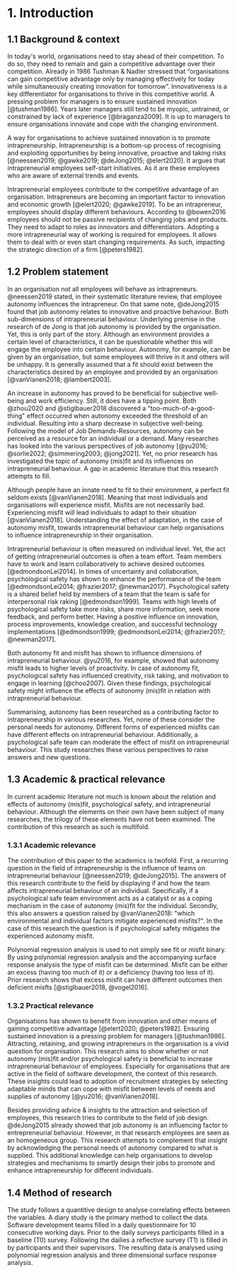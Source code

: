 # 1. Introduction

## 1.1 Background & context

In today's world, organisations need to stay ahead of their competition. To do so, they need to remain and gain a competitive advantage over their competition. Already in 1986 Tushman & Nadler stressed that “organisations can gain competitive advantage only by managing effectively for today while simultaneously creating innovation for tomorrow”. Innovativeness is a key differentiator for organisations to thrive in this competitive world. A pressing problem for managers is to ensure sustained innovation [@tushman1986]. Years later managers still tend to be myopic, untrained, or constrained by lack of experience [@braganza2009]. It is up to managers to ensure organisations innovate and cope with the changing environment.

A way for organisations to achieve sustained innovation is to promote intrapreneurship. Intrapreneurship is a bottom-up process of recognising and exploiting opportunities by being innovative, proactive and taking risks [@neessen2019; @gawke2019; @deJong2015; @elert2020]. It argues that intrapreneurial employees self-start initiatives. As it are these employees who are aware of external trends and events.

Intrapreneurial employees contribute to the competitive advantage of an organisation. Intrapreneurs are becoming an important factor to innovation and economic growth [@elert2020; @gawke2019]. To be an intrapreneur, employees should display different behaviours. According to @bowen2016 employees should not be passive recipients of changing jobs and products. They need to adapt to roles as innovators and differentiators. Adopting a more intrapreneurial way of working is required for employees. It allows them to deal with or even start changing requirements. As such, impacting the strategic direction of a firm [@peters1982].

## 1.2 Problem statement

In an organisation not all employees will behave as intrapreneurs. @neessen2019 stated, in their systematic literature review, that employee autonomy influences the intrapreneur. On that same note, @deJong2015 found that job autonomy relates to innovative and proactive behaviour. Both sub-dimensions of intrapreneurial behaviour. Underlying premise in the research of de Jong is that job autonomy is provided by the organisation. Yet, this is only part of the story. Although an environment provides a certain level of characteristics, it can be questionable whether this will engage the employee into certain behaviour. Autonomy, for example, can be given by an organisation, but some employees will thrive in it and others will be unhappy. It is generally assumed that a fit should exist between the characteristics desired by an employee and provided by an organisation [@vanVianen2018; @lambert2003].

An increase in autonomy has proved to be beneficial for subjective well-being and work efficiency. Still, it does have a tipping point. Both @zhou2020 and @stiglbauer2018 discovered a "too-much-of-a-good-thing" effect occurred when autonomy exceeded the threshold of an individual. Resulting into a sharp decrease in subjective well-being. Following the model of Job Demands-Resources, autonomy can be perceived as a resource for an individual or a demand. Many researches has looked into the various perspectives of job autonomy [@yu2016; @sorlie2022; @simmering2003; @jong2021]. Yet, no prior research has investigated the topic of autonomy (mis)fit and its influences on intrapreneurial behaviour. A gap in academic literature that this research attempts to fill.

Although people have an innate need to fit to their environment, a perfect fit seldom exists [@vanVianen2018]. Meaning that most individuals and organisations will experience misfit. Misfits are not necessarily bad. Experiencing misfit will lead individuals to adapt to their situation [@vanVianen2018]. Understanding the effect of adaptation, in the case of autonomy misfit, towards intrapreneurial behaviour can help organisations to influence intrapreneurship in their organisation.

Intrapreneurial behaviour is often measured on individual level. Yet, the act of getting intrapreneurial outcomes is often a team effort. Team members have to work and learn collaboratively to achieve desired outcomes [@edmondsonLei2014]. In times of uncertainty and collaboration, psychological safety has shown to enhance the performance of the team [@edmondsonLei2014; @frazier2017; @newman2017]. Psychological safety is a shared belief held by members of a team that the team is safe for interpersonal risk raking [@edmondson1999]. Teams with high levels of psychological safety take more risks, share more information, seek more feedback, and perform better. Having a positive influence on innovation, process improvements, knowledge creation, and successful technology implementations [@edmondson1999; @edmondsonLei2014; @frazier2017; @newman2017].

Both autonomy fit and misfit has shown to influence dimensions of intrapreneurial behaviour. @yu2016, for example, showed that autonomy misfit leads to higher levels of proactivity. In case of autonomy fit, psychological safety has influenced creativity, risk taking, and motivation to engage in learning [@choo2007]. Given these findings, psychological safety might influence the effects of autonomy (mis)fit in relation with intrapreneurial behaviour.

Summarising, autonomy has been researched as a contributing factor to intrapreneurship in various researches. Yet, none of these consider the personal needs for autonomy. Different forms of experienced misfits can have different effects on intrapreneurial behaviour. Additionally, a psychological safe team can moderate the effect of misfit on intrapreneurial behaviour. This study researches these various perspectives to raise answers and new questions.

## 1.3 Academic & practical relevance

In current academic literature not much is known about the relation and effects of autonomy (mis)fit, psychological safety, and intrapreneurial behaviour. Although the elements on their own have been subject of many researches, the trilogy of these elements have not been examined. The contribution of this research as such is multifold.

### 1.3.1 Academic relevance

The contribution of this paper to the academics is twofold. First, a recurring question in the field of intrapreneurship is the influence of teams on intrapreneurial behaviour [@neessen2019; @deJong2015]. The answers of this research contribute to the field by displaying if and how the team affects intrapreneurial behaviour of an individual. Specifically, if a psychological safe team environment acts as a catalyst or as a coping mechanism in the case of autonomy (mis)fit for the individual. Secondly, this also answers a question raised by @vanVianen2018: "which environmental and individual factors mitigate experienced misfits?". In the case of this research the question is if psychological safety mitigates the experienced autonomy misfit.

Polynomial regression analysis is used to not simply see fit or misfit binary. By using polynomial regression analysis and the accompanying surface response analysis the type of misfit can be determined. Misfit can be either an excess (having too much of it) or a deficiency (having too less of it). Prior research shows that excess misfit can have different outcomes then deficient misfts [@stiglbauer2018, @vogel2016].

### 1.3.2 Practical relevance

Organisations has shown to benefit from innovation and other means of gaining competitive advantage [@elert2020; @peters1982]. Ensuring sustained innovation is a pressing problem for managers [@tushman1986]. Attracting, retaining, and growing intrapreneurs in the organisation is a vivid question for organisation. This research aims to show whether or not autonomy (mis)fit and/or psychological safety is beneficial to increase intrapreneurial behaviour of employees. Especially for organisations that are active in the field of software development, the context of this research. These insights could lead to adoption of recruitment strategies by selecting adaptable minds that can cope with misfit between levels of needs and supplies of autonomy [@yu2016; @vanVianen2018].

Besides providing advice & insights to the attraction and selection of employees, this research tries to contribute to the field of job design. @deJong2015 already showed that job autonomy is an influencing factor to entrepreneurial behaviour. However, in that research employees are seen as an homogeneous group. This research attempts to complement that insight by acknowledging the personal needs of autonomy compared to what is supplied. This additional knowledge can help organisations to develop strategies and mechanisms to smartly design their jobs to promote and enhance intrapreneurship for different individuals.

## 1.4 Method of research

The study follows a quantitive design to analyse correlating effects between the variables. A diary study is the primary method to collect the data. Software development teams filled in a daily questionnaire for 10 consecutive working days. Prior to the daily surveys participants filled in a baseline (T0) survey. Following the dailies a reflective survey (T1) is filled in by participants and their supervisors. The resulting data is analysed using polynomial regression analysis and three dimensional surface response analysis.
